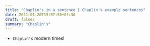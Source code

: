 ```yaml
---
title: "Chaplin's in a sentence | Chaplin's example sentences"
date: 2021-01-20T19:57:50+05:30
draft: falses
summary: "Chaplin's"
---
```

- `Chaplin's` modern times!
                 

